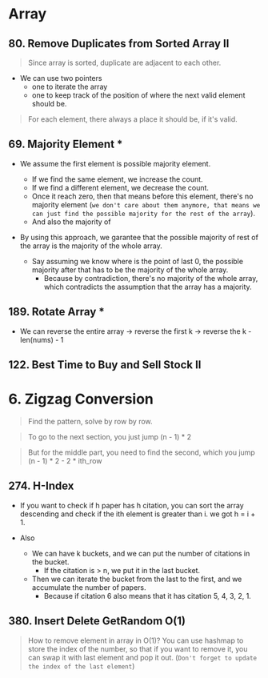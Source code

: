 # Array

## 80. Remove Duplicates from Sorted Array II

> Since array is sorted, duplicate are adjacent to each other.

- We can use two pointers
    - one to iterate the array
    - one to keep track of the position of where the next valid element should be.

> For each element, there always a place it should be, if it's valid.

## 69. Majority Element *

- We assume the first element is possible majority element.
    - If we find the same element, we increase the count.
    - If we find a different element, we decrease the count.
    - Once it reach zero, then that means before this element, there's no majority element (`we don't care about them anymore, that means we can just find the possible majority for the rest of the array`).
    - And also the majority of 

- By using this approach, we garantee that the possible majority of rest of the array is the majority of the whole array.
    - Say assuming we know where is the point of last 0, the possible majority after that has to be the majority of the whole array.
        - Because by contradiction, there's no majority of the whole array, which contradicts the assumption that the array has a majority.


## 189. Rotate Array *

- We can reverse the entire array -> reverse the first k -> reverse the k - len(nums) - 1

## 122. Best Time to Buy and Sell Stock II


# 6. Zigzag Conversion

> Find the pattern, solve by row by row.

> To go to the next section, you just jump (n - 1) * 2

> But for the middle part, you need to find the second, which you jump (n - 1) * 2 - 2 * ith_row


## 274. H-Index 

- If you want to check if h paper has h citation, you can sort the array descending and check if the ith element is greater than i. we got h = i + 1.

- Also
    - We can have k buckets, and we can put the number of citations in the bucket.
        - If the citation is > n, we put it in the last bucket.
    - Then we can iterate the bucket from the last to the first, and we accumulate the number of papers.
        - Because if citation 6 also means that it has citation 5, 4, 3, 2, 1.


## 380. Insert Delete GetRandom O(1)

> How to remove element in array in O(1)?
You can use hashmap to store the index of the number, so that if you want to remove it, you can swap it with last element and pop it out. (`Don't forget to update the index of the last element`)